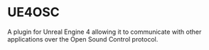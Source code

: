 UE4OSC
======

A plugin for Unreal Engine 4 allowing it to communicate with other applications over the Open Sound Control protocol.  
